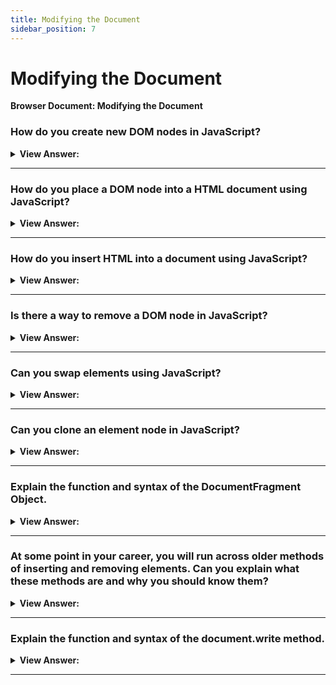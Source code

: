 ```yaml
---
title: Modifying the Document
sidebar_position: 7
---
```


# Modifying the Document

**Browser Document: Modifying the Document**

<head>
  <title>Modifying the Document - JavaScript Interview Questions & Answers</title>
  <meta charSet="utf-8" />
</head>

### How do you create new DOM nodes in JavaScript?

<details>
  <summary><strong>View Answer:</strong></summary>
  <div>
  <div><strong>Interview Response:</strong> To create DOM nodes, there are two methods including the createElement and createTextNode methods. The document.createElement(tag) creates a new element node. The document.createTextNode(‘text’) creates a new text node with the give ‘text’. Most of the time we need to create element nodes, such as a div.
    </div><br />
  <div><strong className="codeExample">Code Example:</strong><br /><br />

  <div></div>

```js
// 1. Create <div> element
let div = document.createElement('div');

// 2. Set its class to "alert"
div.className = 'alert';

// 3. Fill it with the content
div.innerHTML = "<strong>Hi there!</strong> You've read an important message.";
```

  </div>
  </div>
</details>

---

### How do you place a DOM node into a HTML document using JavaScript?

<details>
  <summary><strong>View Answer:</strong></summary>
  <div>
  <div><strong>Interview Response:</strong> There is a special append method used to insert a new DOM node into an HTML document. Additional methods such as the prepend, before, after, and replaceWith that can be used to place the new DOM node into a specific place in the document.
    </div><br />
  <div><strong className="codeExample">Code Example:</strong><br /><br />

  <div></div>

```html
<ol id="ol">
  <li>0</li>
  <li>1</li>
  <li>2</li>
</ol>

<script>
  ol.before('before'); // insert string "before" before <ol>
  ol.after('after'); // insert string "after" after <ol>

  let liFirst = document.createElement('li');
  liFirst.innerHTML = 'prepend';
  ol.prepend(liFirst); // insert liFirst at the beginning of <ol>

  let liLast = document.createElement('li');
  liLast.innerHTML = 'append';
  ol.append(liLast); // insert liLast at the end of <ol>
</script>

<!-- FINAL OUTPUT -->

<!-- before -->
<ol id="ol">
  <li>prepend</li>
  <li>0</li>
  <li>1</li>
  <li>2</li>
  <li>append</li>
</ol>
<!-- after -->
```

  </div>
  </div>
</details>

---

### How do you insert HTML into a document using JavaScript?

<details>
  <summary><strong>View Answer:</strong></summary>
  <div>
  <div><strong>Interview Response:</strong> If you want to insert HTML into a document we use the insertAdjacentHTML(where, html). It has two parameters that we use to specify where and the second parameter of what or the HTML (it must be a string type, just add quotes) to be inserted. <br /><br />
  <strong>Additional Information:</strong> We can also use insertAdjacentText and insertAdjacentElement in a similar fashion.<br /><br />
  <ol>    
    <li>The insertAdjacentText(where, text) has the same syntax, but a string of text is inserted “as text” instead of HTML.</li>
    <li>The insertAdjacentElement(where, element) has the same syntax, but inserts an element.</li>
    <li>They exist mainly to make the syntax “uniform”. In practice, only insertAdjacentHTML is used most of the time. Because for elements and text, we have methods append/prepend/before/after – they are shorter to write and can insert nodes/text pieces.</li>
  </ol>
  </div><br />
  <div><strong className="codeExample">Code Example:</strong><br /><br />

  <div></div>

```html
<div id="div"></div>
<script>
  div.insertAdjacentHTML('beforebegin', '<p>Hello</p>');
  div.insertAdjacentHTML('afterend', '<p>Bye</p>');
</script>

<!-- OUTPUT RESULT -->
<p>Hello</p>
<div id="div"></div>
<p>Bye</p>
```

  </div>
  </div>
</details>

---

### Is there a way to remove a DOM node in JavaScript?

<details>
  <summary><strong>View Answer:</strong></summary>
  <div>
  <div><strong>Interview Response:</strong> Yes, to remove a node, there’s a method node.remove(). Please note: if we want to move an element to another place – there is no need to remove it from the old one.
    </div><br />
  <div><strong className="codeExample">Code Example:</strong><br /><br />

  <div></div>

```html
<style>
  .alert {
    padding: 15px;
    border: 1px solid #d6e9c6;
    border-radius: 4px;
    color: #3c763d;
    background-color: #dff0d8;
  }
</style>

<script>
  let div = document.createElement('div');
  div.className = 'alert';
  div.innerHTML =
    "<strong>Hi there!</strong> You've read an important message.";

  document.body.append(div);
  setTimeout(() => div.remove(), 1000);
</script>
```

  </div>
  </div>
</details>

---

### Can you swap elements using JavaScript?

<details>
  <summary><strong>View Answer:</strong></summary>
  <div>
  <div><strong>Interview Response:</strong> Yes, there is a simple approach to doing this in JavaScript. For example, if we want to swap adjacent elements, we can use the after method by specifying what we want to go after a specific element node.
    </div><br />
  <div><strong className="codeExample">Code Example:</strong><br /><br />

  <div></div>

```html
<div id="first">First</div>
<div id="second">Second</div>
<script>
  // no need to call remove
  second.after(first); // take #second and after it insert #first
</script>

<!-- Output: -->
<!-- Second -->
<!-- First -->
```

  </div>
  </div>
</details>

---

### Can you clone an element node in JavaScript?

<details>
  <summary><strong>View Answer:</strong></summary>
  <div>
  <div><strong>Interview Response:</strong> Yes, you can clone an element node using the cloneNode method in JavaScript. The cloneNode() method creates a copy of a node, and returns the clone.
    </div><br />
  <div><strong className="codeExample">Code Example:</strong><br /><br />

  <div></div>

```html
<style>
  .alert {
    padding: 15px;
    border: 1px solid #d6e9c6;
    border-radius: 4px;
    color: #3c763d;
    background-color: #dff0d8;
  }
</style>

<div class="alert" id="div">
  <strong>Hi there!</strong> You've read an important message.
</div>

<script>
  let div2 = div.cloneNode(true); // clone the message
  div2.querySelector('strong').innerHTML = 'Bye there!'; // change the clone

  div.after(div2); // show the clone after the existing div
</script>
```

:::note
Once, you have cloned the node you use the appendChild() or insertBefore() method to insert the cloned node to the document. If, you want a deep clone you simply set the deep parameter value to true if you want to clone all descendants (children), otherwise false.
:::

  </div>
  </div>
</details>

---

### Explain the function and syntax of the DocumentFragment Object.

<details>
  <summary><strong>View Answer:</strong></summary>
  <div>
  <div><strong>Interview Response:</strong> DocumentFragment is a special DOM node that serves as a wrapper to pass around lists of nodes. We can append other nodes to it, but when we insert it somewhere, then its content is inserted instead.
    </div><br />
  <div><strong className="codeExample">Code Example:</strong><br /><br />

  <div></div>

```html
<ul id="ul"></ul>

<script>
  function getListContent() {
    let fragment = new DocumentFragment();

    for (let i = 1; i <= 3; i++) {
      let li = document.createElement('li');
      li.append(i);
      fragment.append(li);
    }

    return fragment;
  }

  ul.append(getListContent()); // (*)
</script>

<!-- Output:
<ul>
  <li>1</li>
  <li>2</li>
  <li>3</li>
</ul> -->
```

:::note
DocumentFragment is rarely used explicitly. Why append to a special kind
of node, if we can return an array of nodes instead?
:::

  </div>
  </div>
</details>

---

### At some point in your career, you will run across older methods of inserting and removing elements. Can you explain what these methods are and why you should know them?

<details>
  <summary><strong>View Answer:</strong></summary>
  <div>
  <div><strong>Interview Response:</strong> There are several methods that including appendChild, insertBefore, replaceChild, and removeChild. We should know them because we may run across them in older applications.</div><br />
  <div><strong>Technical Response:</strong> There are several methods that were used prior to the more modern methods for inserting and removing nodes. They include appendChild, insertBefore, replaceChild, and removeChild. Although, they aren’t used in modern code we should be aware of their function, use, and syntax, because we may run across them in older applications.
  </div><br />
  <div><strong className="codeExample">Code Example:</strong><br /><br />

  <div></div>

```html
<ol id="list">
  <li>0</li>
  <li>1</li>
  <li>2</li>
</ol>

<script>
  let newLi = document.createElement('li');
  newLi.innerHTML = 'Hello, world!';

  list.appendChild(newLi);
</script>

<!-- 

Output:

1. 0

2. 1

3. 2

4. Hello, world! 

-->
```

:::note
These methods come from ancient times. Nowadays, there is no reason to use them, as modern methods, such as append, prepend, before, after, remove, replaceWith, are more flexible. This information helps to understand old scripts, but not needed for new development.
:::

  </div>
  </div>
</details>

---

### Explain the function and syntax of the document.write method.

<details>
  <summary><strong>View Answer:</strong></summary>
  <div>
  <div><strong>Interview Response:</strong> The document.write() method writes a string of text to a document stream opened by document.open().
    </div><br />
  <div><strong className="codeExample">Code Example:</strong><br /><br />

<strong>Syntax: </strong> document.write(markup);<br /><br />

  <div></div>

```html
<p>After one second the contents of this page will be replaced...</p>
<script>
  // document.write after 1 second
  // that's after the page loaded, so it erases the existing content
  setTimeout(() => document.write('<b>...By this.</b>'), 1000);
</script>
```

:::note
Because document.write() writes to the document stream, calling document.write() on a closed (loaded) document automatically calls document.open(), which will clear (overwrite) the document. The method comes from times when there was no DOM, no standards… Old times. It still lives because there are scripts using it. In modern scripts we can rarely see it, because If we call it afterwards, the existing document content is erased. There are some use cases for this, but the are few and far between.
:::

  </div>
  </div>
</details>

---
